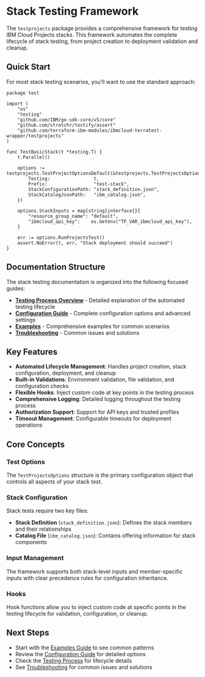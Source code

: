 # Stack Testing Framework

The `testprojects` package provides a comprehensive framework for testing IBM Cloud Projects stacks. This framework automates the complete lifecycle of stack testing, from project creation to deployment validation and cleanup.

## Quick Start

For most stack testing scenarios, you'll want to use the standard approach:

```golang
package test

import (
    "os"
    "testing"
    "github.com/IBM/go-sdk-core/v5/core"
    "github.com/stretchr/testify/assert"
    "github.com/terraform-ibm-modules/ibmcloud-terratest-wrapper/testprojects"
)

func TestBasicStack(t *testing.T) {
    t.Parallel()

    options := testprojects.TestProjectOptionsDefault(&testprojects.TestProjectsOptions{
        Testing:                t,
        Prefix:                 "test-stack",
        StackConfigurationPath: "stack_definition.json",
        StackCatalogJsonPath:   "ibm_catalog.json",
    })

    options.StackInputs = map[string]interface{}{
        "resource_group_name": "default",
        "ibmcloud_api_key":    os.Getenv("TF_VAR_ibmcloud_api_key"),
    }

    err := options.RunProjectsTest()
    assert.NoError(t, err, "Stack deployment should succeed")
}
```

## Documentation Structure

The stack testing documentation is organized into the following focused guides:

- **[Testing Process Overview](testing-process.md)** - Detailed explanation of the automated testing lifecycle
- **[Configuration Guide](configuration.md)** - Complete configuration options and advanced settings
- **[Examples](examples.md)** - Comprehensive examples for common scenarios
- **[Troubleshooting](troubleshooting.md)** - Common issues and solutions

## Key Features

- **Automated Lifecycle Management**: Handles project creation, stack configuration, deployment, and cleanup
- **Built-in Validations**: Environment validation, file validation, and configuration checks
- **Flexible Hooks**: Inject custom code at key points in the testing process
- **Comprehensive Logging**: Detailed logging throughout the testing process
- **Authorization Support**: Support for API keys and trusted profiles
- **Timeout Management**: Configurable timeouts for deployment operations

## Core Concepts

### Test Options

The `TestProjectsOptions` structure is the primary configuration object that controls all aspects of your stack test.

### Stack Configuration

Stack tests require two key files:
- **Stack Definition** (`stack_definition.json`): Defines the stack members and their relationships
- **Catalog File** (`ibm_catalog.json`): Contains offering information for stack components

### Input Management

The framework supports both stack-level inputs and member-specific inputs with clear precedence rules for configuration inheritance.

### Hooks

Hook functions allow you to inject custom code at specific points in the testing lifecycle for validation, configuration, or cleanup.

## Next Steps

- Start with the [Examples Guide](examples.md) to see common patterns
- Review the [Configuration Guide](configuration.md) for detailed options
- Check the [Testing Process](testing-process.md) for lifecycle details
- See [Troubleshooting](troubleshooting.md) for common issues and solutions
